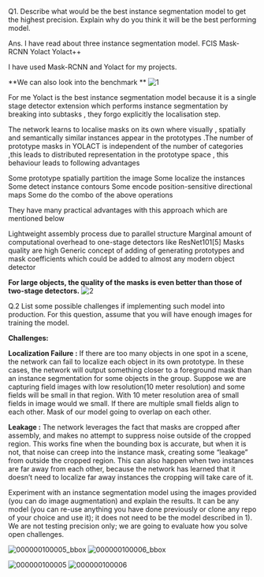 Q1. Describe what would be the best instance segmentation model to get the highest precision. Explain why do you think it will be the best performing model.

Ans. I have read about three instance segmentation model.
FCIS
Mask-RCNN
Yolact
Yolact++

I have used Mask-RCNN and Yolact for my projects.

**We can also look into the benchmark **
![1](https://user-images.githubusercontent.com/60669591/132464568-d78a696e-6164-4a2c-b56f-630e2712e6fb.png)


For me Yolact is the best instance segmentation model because it is a single stage detector extension which performs instance segmentation by breaking into subtasks , they forgo explicitly the localisation step.

The network learns to localise masks on its own where visually , spatially and semantically similar instances appear in the prototypes .The number of prototype masks in YOLACT is independent of the number of categories ,this leads to distributed representation in the prototype space , this behaviour leads to following advantages

Some prototype spatially partition the image
Some localize the instances
Some detect instance contours
Some encode position-sensitive directional maps
Some do the combo of the above operations

They have many practical advantages with this approach which are mentioned below

Lightweight assembly process due to parallel structure
Marginal amount of computational overhead to one-stage detectors like ResNet101[5]
Masks quality are high
Generic concept of adding of generating prototypes and mask coefficients
which could be added to almost any modern object detector

**For large objects, the quality of the masks is even better than those of two-stage detectors.**
![2](https://user-images.githubusercontent.com/60669591/132464656-10c343ab-3e90-4449-abf2-db1a0b58f1fc.png)


Q.2 List some possible challenges if implementing such model into production. For this question, assume that you will have enough images for training the model.

**Challenges:**

**Localization Failure :** If there are too many objects in one spot in a scene, the network can fail to localize each object in its own prototype. In these cases, the network will output something closer to a foreground mask than an instance segmentation for some objects in the group.
Suppose we are capturing field images with low resolution(10 meter resolution) and some fields will be small in that region. With 10 meter resolution area of small fields in image would we small. If there are multiple small fields align to each other. Mask of our model going to overlap on each other.

**Leakage :** The network leverages the fact that masks are cropped after assembly, and makes no attempt to suppress noise outside of the cropped region. This works fine when the bounding box is accurate, but when it is not, that noise can creep into the instance mask, creating some “leakage” from outside the cropped region. This can also happen when two instances are far away from each other, because the network has learned that it doesn’t need to localize far away instances the cropping will take care of it.

Experiment with an instance segmentation model using the images provided (you can do image augmentation) and explain the results. It can be any model (you can re-use anything you have done previously or clone any repo of your choice and use it); it does not need to be the model described in 1). We are not testing precision only; we are going to evaluate how you solve open challenges.


![000000100005_bbox](https://user-images.githubusercontent.com/60669591/132453370-141e2d7d-bdd6-4a13-afcb-a6b9f785cfaf.png)
![000000100006_bbox](https://user-images.githubusercontent.com/60669591/132453381-5a2ee2ef-dab9-420d-a09d-10fbd3c12312.png)


![000000100005](https://user-images.githubusercontent.com/60669591/132453437-d790fc16-02de-4d19-8fd6-f6cfe55addf2.png)
![000000100006](https://user-images.githubusercontent.com/60669591/132453444-c38940fb-f1ce-4d9b-914f-7ab73fc7b2cf.png)

